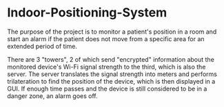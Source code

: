 # Indoor-Positioning-System

The purpose of the project is to monitor a patient's position in a room and start an alarm if the patient does not move from a specific area for an extended period of time.

There are 3 "towers", 2 of which send "encrypted" information about the monitored device's Wi-Fi signal strength to the third, which is also the server.
The server translates the signal strength into meters and performs trilateration to find the position of the device, which is then displayed in a GUI.
If enough time passes and the device is still considered to be in a danger zone, an alarm goes off.
